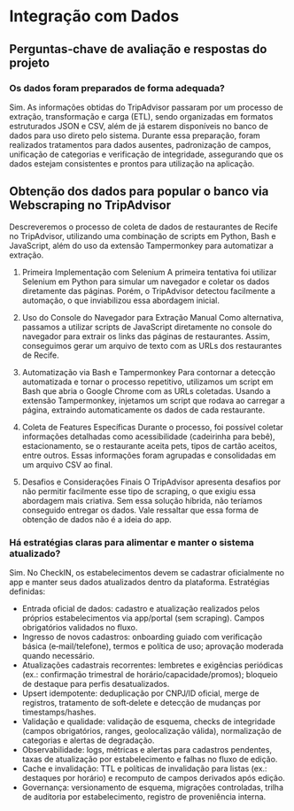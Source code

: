 # Integração com Dados

## Perguntas‑chave de avaliação e respostas do projeto

### Os dados foram preparados de forma adequada?
Sim. As informações obtidas do TripAdvisor passaram por um processo de extração, transformação e carga (ETL), sendo organizadas em formatos estruturados JSON e CSV, além de já estarem disponíveis no banco de dados para uso direto pelo sistema. Durante essa preparação, foram realizados tratamentos para dados ausentes, padronização de campos, unificação de categorias e verificação de integridade, assegurando que os dados estejam consistentes e prontos para utilização na aplicação.

## Obtenção dos dados para popular o banco via Webscraping no TripAdvisor

Descreveremos o processo de coleta de dados de restaurantes de Recife no TripAdvisor, utilizando uma combinação de scripts em Python, Bash e JavaScript, além do uso da extensão Tampermonkey para automatizar a extração.

1. Primeira Implementação com Selenium
A primeira tentativa foi utilizar Selenium em Python para simular um navegador e coletar os dados diretamente das páginas. Porém, o TripAdvisor detectou facilmente a automação, o que inviabilizou essa abordagem inicial.

2. Uso do Console do Navegador para Extração Manual
Como alternativa, passamos a utilizar scripts de JavaScript diretamente no console do navegador para extrair os links das páginas de restaurantes. Assim, conseguimos gerar um arquivo de texto com as URLs dos restaurantes de Recife.

3. Automatização via Bash e Tampermonkey
Para contornar a detecção automatizada e tornar o processo repetitivo, utilizamos um script em Bash que abria o Google Chrome com as URLs coletadas. Usando a extensão Tampermonkey, injetamos um script que rodava ao carregar a página, extraindo automaticamente os dados de cada restaurante.

4. Coleta de Features Específicas
Durante o processo, foi possível coletar informações detalhadas como acessibilidade (cadeirinha para bebê), estacionamento, se o restaurante aceita pets, tipos de cartão aceitos, entre outros. Essas informações foram agrupadas e consolidadas em um arquivo CSV ao final.

5. Desafios e Considerações Finais
O TripAdvisor apresenta desafios por não permitir facilmente esse tipo de scraping, o que exigiu essa abordagem mais criativa. Sem essa solução híbrida, não teríamos conseguido entregar os dados. Vale ressaltar que essa forma de obtenção de dados não é a ideia do app.


### Há estratégias claras para alimentar e manter o sistema atualizado?
Sim. No CheckIN, os estabelecimentos devem se cadastrar oficialmente no app e manter seus dados atualizados dentro da plataforma. Estratégias definidas:
- Entrada oficial de dados: cadastro e atualização realizados pelos próprios estabelecimentos via app/portal (sem scraping). Campos obrigatórios validados no fluxo.
- Ingresso de novos cadastros: onboarding guiado com verificação básica (e‑mail/telefone), termos e política de uso; aprovação moderada quando necessário.
- Atualizações cadastrais recorrentes: lembretes e exigências periódicas (ex.: confirmação trimestral de horário/capacidade/promos); bloqueio de destaque para perfis desatualizados.
- Upsert idempotente: deduplicação por CNPJ/ID oficial, merge de registros, tratamento de soft‑delete e detecção de mudanças por timestamps/hashes.
- Validação e qualidade: validação de esquema, checks de integridade (campos obrigatórios, ranges, geolocalização válida), normalização de categorias e alertas de degradação.
- Observabilidade: logs, métricas e alertas para cadastros pendentes, taxas de atualização por estabelecimento e falhas no fluxo de edição.
- Cache e invalidação: TTL e políticas de invalidação para listas (ex.: destaques por horário) e recomputo de campos derivados após edição.
- Governança: versionamento de esquema, migrações controladas, trilha de auditoria por estabelecimento, registro de proveniência interna.

